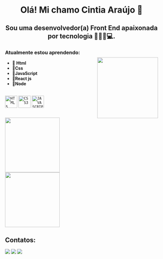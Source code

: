 <h1 align="center"> Olá! Mi chamo Cintia Araújo 👋 </h1>
 <h2 align="center">  Sou uma desenvolvedor(a) Front End apaixonada por tecnologia 👩🏻‍💻💻. </h2>
 

### Atualmente estou aprendendo:   

<img align="right" width="200px" style="margin-top:-10px" src="https://i.imgur.com/NdBqatp.png">


- 🚀 **Html**
- 🚀**Css**
- 🚀**JavaScript**                                                                                
- 🚀**React js** 
- 🚀**Node**
<br>
<code><img width="40px" src="https://cdn.jsdelivr.net/gh/devicons/devicon/icons/html5/html5-original-wordmark.svg" title = "HTML5"/></code>
<code><img width="40px" src="https://cdn.jsdelivr.net/gh/devicons/devicon/icons/css3/css3-original-wordmark.svg" title = "CSS3"/></code>
<code><img width="40px" src="https://cdn.jsdelivr.net/gh/devicons/devicon/icons/javascript/javascript-original.svg" title = "JAVASCRIPT"/></code>

##
<div>
<img height="180em" src="https://github-readme-stats.vercel.app/api?username=cintiaaraujo&show_icons=true&theme=radical"/>
<img height="180em" src="https://github-readme-stats.vercel.app/api/top-langs/?username=cintiaaraujo&show_icons=true&theme=radical"/>
</div>

## Contatos:

<div>
<a href="https://www.linkedin.com/in/cintiaaraujodev" target="_blank"><img src="https://img.shields.io/badge/-LinkedIn-%230077B5?style=for-the-badge&logo=linkedin&logoColor=white" target="_blank"></a> 
 <a href="https://criarmeulink.com.br/u/1679692936" target="_blank"><img src="https://img.shields.io/badge/Microsoft_Outlook-0078D4?style=for-the-badge&logo=microsoft-outlook&logoColor=white"></a>
  <a href="https://wa.me/qr/M2YSYMEZLT5AN1" target="_blank"><img src="https://img.shields.io/badge/WhatsApp-25D366?style=for-the-badge&logo=whatsapp&logoColor=white"></a>
 
 

 </div>

 




